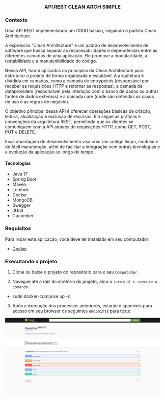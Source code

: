 <h3 align="center">
  API REST CLEAN ARCH SIMPLE

[//]: # (  <img align="center" alt="Logo"  height="320" src="https://helpdev.com.br/wp-content/uploads/2020/05/Screenshot-from-2020-05-20-23-29-10.png" /><br>)
</h3>

[//]: # ([![Build & test]&#40;https://github.com/RodrigoAntonioCruz/wishlist/actions/workflows/build.yml/badge.svg&#41;]&#40;https://github.com/RodrigoAntonioCruz/wishlist/actions/workflows/build.yml&#41; [![codecov]&#40;https://codecov.io/gh/RodrigoAntonioCruz/wishlist/branch/main/graph/badge.svg?token=MZC7NC3OZX&#41;]&#40;https://codecov.io/gh/RodrigoAntonioCruz/wishlist&#41;)

### Contexto

Uma API REST implementando um CRUD básico, seguindo o padrão Clean Architecture.

A expressão "Clean Architecture" é um padrão de desenvolvimento de software que busca separar as responsabilidades e dependências entre as diferentes camadas de uma aplicação. Ele promove a modularidade, a testabilidade e a manutenibilidade do código.

Nessa API, foram aplicados os princípios da Clean Architecture para estruturar o projeto de forma organizada e escalável. A arquitetura é dividida em camadas, como a camada de entrypoints (responsável por receber as requisições HTTP e retornar as respostas), a camada de dataproviders (responsável pela interação com o banco de dados ou outras fontes de dados externas) e a camada core (onde são definidas os casos de uso e as regras de negócio).

O objetivo principal dessa API é oferecer operações básicas de criação, leitura, atualização e exclusão de recursos. Ela segue as práticas e convenções da arquitetura REST, permitindo que os clientes se comuniquem com a API através de requisições HTTP, como GET, POST, PUT e DELETE.

Essa abordagem de desenvolvimento visa criar um código limpo, modular e de fácil manutenção, além de facilitar a integração com outras tecnologias e a evolução da aplicação ao longo do tempo.

<h4>Tecnologias</h4>
<ul>
  <li> Java 17
  <li> Spring Boot 
  <li> Maven
  <li> Lombok
  <li> Docker
  <li> MongoDB
  <li> Swagger
  <li> JUnit
  <li> Cucumber
</ul>

### Requisitos

Para rodar esta aplicação, você deve ter instalado em seu computador:

<ul>  
   <li><a href="https://docs.docker.com/get-started/" target="_blank">Docker</a>
</ul>

### Executando o projeto

1. Clone ou baixe o projeto do repositório para o seu `Computador`.

2. Navegue até a raíz do diretório do projeto, abra o `terminal e execute o comando:`
<ul>
   <li> sudo docker-compose up -d
</ul>

3. Após a execução dos processos anteriores, estarão disponíveis para acesso em seu browser os seguintes `endpoints` para teste:
   
<a href="http://localhost:8887/v1/api/swagger-ui/index.html" target="_blank" title="Clique e navegue!">
<img align="center" src="https://raw.githubusercontent.com/RodrigoAntonioCruz/assets/main/users-api.png" /></a>

